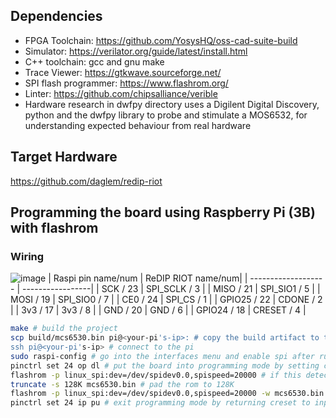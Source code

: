 ## Dependencies
- FPGA Toolchain: https://github.com/YosysHQ/oss-cad-suite-build
- Simulator: https://verilator.org/guide/latest/install.html
- C++ toolchain: gcc and gnu make
- Trace Viewer: https://gtkwave.sourceforge.net/
- SPI flash programmer: https://www.flashrom.org/
- Linter: https://github.com/chipsalliance/verible
- Hardware research in dwfpy directory uses a Digilent Digital Discovery, python and the dwfpy library to probe and stimulate a MOS6532, for understanding expected behaviour from real hardware

## Target Hardware
https://github.com/daglem/redip-riot

## Programming the board using Raspberry Pi (3B) with flashrom
### Wiring
![image](https://github.com/user-attachments/assets/bc206d53-67dd-4660-89ce-49be5b99f39b)
| Raspi pin name/num  | ReDIP RIOT name/num|
| ------------------- | -----------------|
| SCK / 23            | SPI_SCLK / 3     |
| MISO / 21           | SPI_SIO1 / 5     |
| MOSI / 19           | SPI_SIO0 / 7     |
| CE0 / 24            | SPI_CS / 1       |
| GPIO25 / 22         | CDONE / 2        |
| 3v3 / 17            | 3v3 / 8          |
| GND / 20            | GND / 6          |
| GPIO24 / 18         | CRESET / 4       |

```sh
make # build the project
scp build/mcs6530.bin pi@<your-pi's-ip>: # copy the build artifact to the pi for flashing
ssh pi@<your-pi's-ip> # connect to the pi
sudo raspi-config # go into the interfaces menu and enable spi after running this command
pinctrl set 24 op dl # put the board into programming mode by setting creset low
flashrom -p linux_spi:dev=/dev/spidev0.0,spispeed=20000 # if this detects the device, all is good, otherwise check your spi is enabled and your wiring
truncate -s 128K mcs6530.bin # pad the rom to 128K
flashrom -p linux_spi:dev=/dev/spidev0.0,spispeed=20000 -w mcs6530.bin # write the flash
pinctrl set 24 ip pu # exit programming mode by returning creset to input pullup
```
